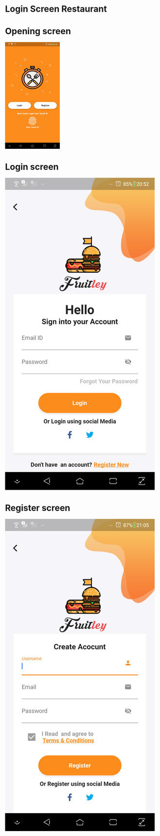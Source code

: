 # Login Screen Restaurant

# Opening screen
<img src="assets/1.jpg" height="350" width="180">


# Login screen
![](assets/2.jpg)

# Register screen
![](assets/3.jpg)